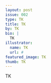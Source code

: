 ```yaml
---
layout: post
issue: 002
type: TK
title: TK
by: TK
bio: |
  TK
illustrator:
  name: TK
  url: #
featured_image: TK
thumb: TK
---
```


TK
